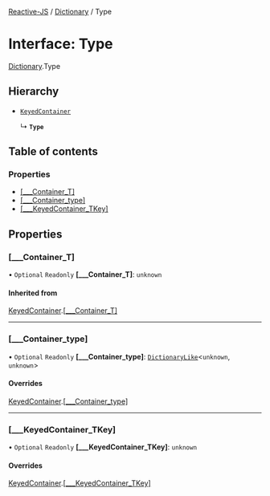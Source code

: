 [Reactive-JS](../README.md) / [Dictionary](../modules/Dictionary.md) / Type

# Interface: Type

[Dictionary](../modules/Dictionary.md).Type

## Hierarchy

- [`KeyedContainer`](types.KeyedContainer.md)

  ↳ **`Type`**

## Table of contents

### Properties

- [[\_\_\_Container\_T]](Dictionary.Type.md#[___container_t])
- [[\_\_\_Container\_type]](Dictionary.Type.md#[___container_type])
- [[\_\_\_KeyedContainer\_TKey]](Dictionary.Type.md#[___keyedcontainer_tkey])

## Properties

### [\_\_\_Container\_T]

• `Optional` `Readonly` **[\_\_\_Container\_T]**: `unknown`

#### Inherited from

[KeyedContainer](types.KeyedContainer.md).[[___Container_T]](types.KeyedContainer.md#[___container_t])

___

### [\_\_\_Container\_type]

• `Optional` `Readonly` **[\_\_\_Container\_type]**: [`DictionaryLike`](types.DictionaryLike.md)<`unknown`, `unknown`\>

#### Overrides

[KeyedContainer](types.KeyedContainer.md).[[___Container_type]](types.KeyedContainer.md#[___container_type])

___

### [\_\_\_KeyedContainer\_TKey]

• `Optional` `Readonly` **[\_\_\_KeyedContainer\_TKey]**: `unknown`

#### Overrides

[KeyedContainer](types.KeyedContainer.md).[[___KeyedContainer_TKey]](types.KeyedContainer.md#[___keyedcontainer_tkey])
